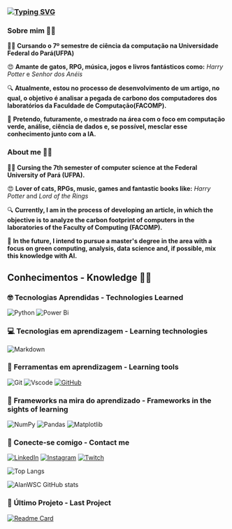 ### [![Typing SVG](https://readme-typing-svg.herokuapp.com/?type=waving&color=0000ff&size=35&center=true&vcenter=true&width=1400&lines=Hi+there,+my+name+is+Alan+Walace+Silva+Corrêa;Welcome+to+my+profile+🖖)](https://git.io/typing-svg)

### **Sobre mim** 🖖🤓  
👨‍🎓 **Cursando o 7º semestre de ciência da computação na Universidade Federal do Pará(UFPA)**

😍 **Amante de gatos, RPG, música, jogos e livros fantásticos como:** _Harry Potter_ e _Senhor dos Anéis_

🔍 **Atualmente, estou no processo de desenvolvimento de um artigo, no qual, o objetivo é analisar a pegada de carbono dos computadores dos laboratórios da Faculdade de Computação(FACOMP).**

🧐 **Pretendo, futuramente, o mestrado na área com o foco em computação verde, análise, ciência de dados e, se possível, mesclar esse conhecimento junto com a IA.**

### **About me** 🖖🤓 
👨‍🎓 **Cursing the 7th semester of computer science at the Federal University of Pará (UFPA).**

😍 **Lover of cats, RPGs, music, games and fantastic books like:** _Harry Potter_ and _Lord of the Rings_

🔍 **Currently, I am in the process of developing an article, in which the objective is to analyze the carbon footprint of computers in the laboratories of the Faculty of Computing (FACOMP).**

🧐 **In the future, I intend to pursue a master's degree in the area with a focus on green computing, analysis, data science and, if possible, mix this knowledge with AI.**


## **Conhecimentos - Knowledge** 👨‍💻
### 🤓 **Tecnologias Aprendidas** - **Technologies Learned**

![Python](https://img.shields.io/badge/python-3670A0?style=for-the-badge&logo=python&logoColor=ffdd54) ![Power Bi](https://img.shields.io/badge/power_bi-F2C811?style=for-the-badge&logo=powerbi&logoColor=black)


### 💻 **Tecnologias em aprendizagem** - **Learning technologies** 
![Markdown](https://img.shields.io/badge/Markdown-000?style=for-the-badge&logo=markdown)

### 🔧 **Ferramentas em aprendizagem** - **Learning tools**

![Git](https://img.shields.io/badge/GIT-E44C30?style=for-the-badge&logo=git&logoColor=white) ![Vscode](https://img.shields.io/badge/Vscode-007ACC?style=for-the-badge&logo=visual-studio-code&logoColor=white) [![GitHub](https://img.shields.io/badge/GitHub-100000?style=for-the-badge&logo=github&logoColor=white)](https://github.com/AlanWSC)

### 🎯 **Frameworks na mira do aprendizado** - **Frameworks in the sights of learning**

![NumPy](https://img.shields.io/badge/numpy-%23013243.svg?style=for-the-badge&logo=numpy&logoColor=white) ![Pandas](https://img.shields.io/badge/pandas-%23150458.svg?style=for-the-badge&logo=pandas&logoColor=white) ![Matplotlib](https://img.shields.io/badge/Matplotlib-%23ffffff.svg?style=for-the-badge&logo=Matplotlib&logoColor=black)

### 🔗 Conecte-se comigo - Contact me
[![LinkedIn](https://img.shields.io/badge/LinkedIn-0077B5?style=for-the-badge&logo=linkedin&logoColor=white)](https://www.linkedin.com/in/awsc/) [![Instagram](https://img.shields.io/badge/-Instagram-%23E4405F?style=for-the-badge&logo=instagram&logoColor=white)](https://www.instagram.com/alanwalace/) [![Twitch](https://img.shields.io/badge/Twitch-%239146FF.svg?style=for-the-badge&logo=Twitch&logoColor=white)](https://www.twitch.tv/highllander)

![Top Langs](https://github-readme-stats.vercel.app/api/top-langs/?username=AlanWSC&bg_color=0d1117&layout=compact&custom_title=Linguagens+usadas)

![AlanWSC GitHub stats](https://github-readme-stats.vercel.app/api?username=AlanWSC&show_icons=true&theme=transparent)
### 🚀 **Último Projeto - Last Project**

[![Readme Card](https://github-readme-stats.vercel.app/api/pin/?username=AlanWSC&repo=Graph)](https://github.com/AlanWSC/Graph)

